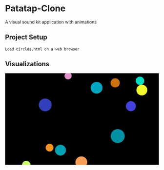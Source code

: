 # Patatap-Clone
A visual sound kit application with animations


## Project Setup
```
Load circles.html on a web browser
```


## Visualizations
![Visualizations](https://github.com/Yrh7383111/Patatap/blob/master/Patatap.png)
